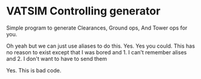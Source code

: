 # VATSIM Controlling generator
Simple program to generate Clearances, Ground ops, And Tower ops for you.

Oh yeah but we can just use aliases to do this.
Yes. Yes you could. This has no reason to exist except that I was bored and 1. I can't remember alises and 2. I don't want to have to send them

Yes. This is bad code.
